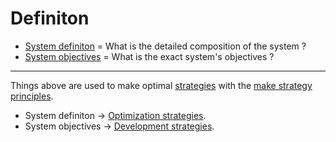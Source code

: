 # Definiton

 * [System definiton](https://github.com/esteem8app/esteem8app.github.io/blob/master/docs/work-the-system/definition/system-definition.md) = What is the detailed composition of the system ?
 * [System objectives](https://github.com/esteem8app/esteem8app.github.io/blob/master/docs/work-the-system/definition/system-objectives.md) = What is the exact system's objectives ?

---

Things above are used to make optimal [strategies](https://github.com/esteem8app/esteem8app.github.io/tree/master/docs/work-the-system/strategies/) with the [make strategy principles](https://github.com/esteem8app/esteem8app.github.io/blob/master/docs/work-the-system/tools/make-strategy-principles.md).

* System definiton -> [Optimization strategies](https://github.com/esteem8app/esteem8app.github.io/tree/master/docs/work-the-system/strategies/optimization-strategies).
* System objectives -> [Development strategies](https://github.com/esteem8app/esteem8app.github.io/tree/master/docs/work-the-system/strategies/development-strategies).
